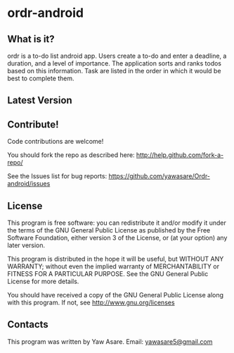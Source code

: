 # ordr-android


## What is it?

ordr is a to-do list android app. Users create a to-do and enter a deadline, a duration, and a level of importance. The application sorts and ranks todos based on this information. Task are listed in the order in which it would be best to complete them. 

## Latest Version

## Contribute!

Code contributions are welcome!

You should fork the repo as described here: http://help.github.com/fork-a-repo/

See the Issues list for bug reports: https://github.com/yawasare/Ordr-android/issues

## License

This program is free software: you can redistribute it and/or modify it under the terms of the GNU General Public License as published by the Free Software Foundation, either version 3 of the License, or (at your option) any later version.

This program is distributed in the hope it will be useful, but WITHOUT ANY WARRANTY; without even the implied warranty of MERCHANTABILITY or FITNESS FOR A PARTICULAR PURPOSE. See the GNU General Public License for more details.

You should have received a copy of the GNU General Public License along with this program. If not, see http://www.gnu.org/licenses

## Contacts

This program was written by Yaw Asare. Email: yawasare5@gmail.com
